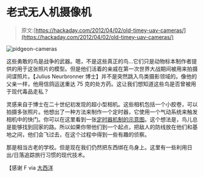 # 老式无人机摄像机

> 原文:[https://hackaday.com/2012/04/02/old-timey-uav-cameras/](https://hackaday.com/2012/04/02/old-timey-uav-cameras/)

![](../Images/d9c1d935e03a7d717a7d4ef8bce07251.png "pidgeon-cameras")

这些勇敢的鸟是战争的武器。嗯，不是这些真正的鸟…它们只是动物标本制作者提供的用于这张照片的模型。但是他们活着的亲戚在第一次世界大战期间被用来拍摄间谍照片。【Julius Neurbronner 博士】并不是突然跳入鸟类摄影领域的。像他的父亲一样，他用信鸽运送重达 75 克的处方药。这让我们想知道这些鸟是否曾被用于现代毒品走私？

灵感来自于博士在二十世纪初发现的超小型相机。这些相机包括一个小胶卷，可以拍摄多张照片。他想出了一种方法来制作一个定时器，它使用一个气动系统来触发相机中的快门。你可以在这里看到一张[定时器机制的示意图](http://en.wikipedia.org/wiki/Pigeon_photography#Julius_Neubronner)。这个想法是，鸟儿总是能够找到回家的路。所以如果你带他们到一个起点，把敌人的防线放在他们和基地之间，他们会飞过去，在这个过程中得到一些有趣的侦察。

那是相当古老的学校。但是现在我们仍然把东西绑在鸟身上。这里有一些利用日出/日落追踪旅行习惯的现代技术。

【感谢 F via [大西洋](http://www.theatlantic.com/technology/archive/2012/01/old-weird-tech-dr-neubronners-patented-miniature-pigeon-camera/250986/)